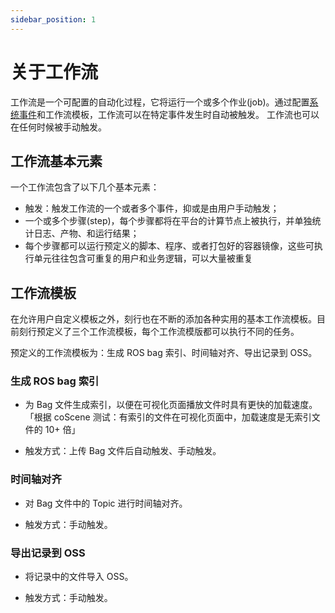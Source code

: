 ```yaml
---
sidebar_position: 1
---
```


# 关于工作流

工作流是一个可配置的自动化过程，它将运行一个或多个作业(job)。通过配置[系统事件](../../3-concepts/1-data-models.md#系统事件)和工作流模板，工作流可以在特定事件发生时自动被触发。
工作流也可以在任何时候被手动触发。

## 工作流基本元素

一个工作流包含了以下几个基本元素：

- 触发：触发工作流的一个或者多个事件，抑或是由用户手动触发；
- 一个或多个步骤(step)，每个步骤都将在平台的计算节点上被执行，并单独统计日志、产物、和运行结果；
- 每个步骤都可以运行预定义的脚本、程序、或者打包好的容器镜像，这些可执行单元往往包含可重复的用户和业务逻辑，可以大量被重复

## 工作流模板

在允许用户自定义模板之外，刻行也在不断的添加各种实用的基本工作流模板。目前刻行预定义了三个工作流模板，每个工作流模版都可以执行不同的任务。

预定义的工作流模板为：生成 ROS bag 索引、时间轴对齐、导出记录到 OSS。

### 生成 ROS bag 索引

- 为 Bag 文件生成索引，以便在可视化页面播放文件时具有更快的加载速度。「根据 coScene 测试：有索引的文件在可视化页面中，加载速度是无索引文件的 10+ 倍」

- 触发方式：上传 Bag 文件后自动触发、手动触发。

### 时间轴对齐

- 对 Bag 文件中的 Topic 进行时间轴对齐。

- 触发方式：手动触发。

### 导出记录到 OSS

- 将记录中的文件导入 OSS。

- 触发方式：手动触发。
